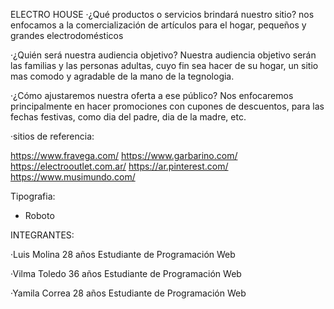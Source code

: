 ELECTRO HOUSE
·¿Qué productos o servicios brindará nuestro sitio? 
nos enfocamos a la comercialización de artículos para el hogar, pequeños y grandes electrodomésticos 


·¿Quién será nuestra audiencia objetivo?
Nuestra audiencia objetivo serán las familias y las personas adultas, cuyo fin sea hacer de su hogar, un sitio mas comodo y agradable de la mano de la tegnologia.  


·¿Cómo ajustaremos nuestra oferta a ese público?
Nos enfocaremos principalmente en hacer promociones con cupones de descuentos, para las fechas festivas, como dia del padre, dia de la madre, etc.



·sitios de referencia:

https://www.fravega.com/
https://www.garbarino.com/
https://electrooutlet.com.ar/
https://ar.pinterest.com/
https://www.musimundo.com/


Tipografia:
- Roboto  

INTEGRANTES:

·Luis Molina
28 años 
Estudiante de Programación Web

·Vilma Toledo 
36 años
Estudiante de Programación Web

·Yamila Correa
28 años 
Estudiante de Programación Web

